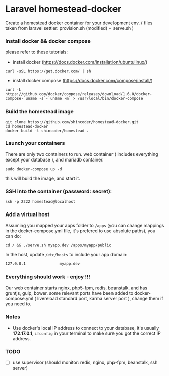 # Laravel homestead-docker
Create a homestead docker container for your development env. ( files taken from laravel settler: provision.sh (modified) + serve.sh )

### Install docker && docker compose
please refer to these tutorials:
* install docker (https://docs.docker.com/installation/ubuntulinux/)
```shell 
curl -sSL https://get.docker.com/ | sh
```
* install docker compose (https://docs.docker.com/compose/install/)
```shell
curl -L https://github.com/docker/compose/releases/download/1.6.0/docker-compose-`uname -s`-`uname -m` > /usr/local/bin/docker-compose
```

### Build the homestead image
```shell
git clone https://github.com/shincoder/homestead-docker.git
cd homestead-docker
docker build -t shincoder/homestead .
```

### Launch your containers
There are only two containers to run. web container ( includes everything except your database ), and mariadb container.
```shell
sudo docker-compose up -d
```
this will build the image, and start it.

### SSH into the container (password: secret):
```shell
ssh -p 2222 homestead@localhost
```

### Add a virtual host
Assuming you mapped your apps folder to ```/apps``` (you can change mappings in the docker-compose.yml file, it's prefered to use absolute paths), you can do:
```shell
cd / && ./serve.sh myapp.dev /apps/myapp/public
```
In the host, update ``` /etc/hosts ``` to include your app domain:
```shell
127.0.0.1               myapp.dev
```

### Everything should work - enjoy !!!
Our web container starts nginx, php5-fpm, redis, beanstalk. and has gruntjs, gulp, bower.
some relevant ports have been added to docker-compose.yml ( livereload standard port, karma server port ), change them if you need to.

### Notes
- Use docker's local IP address to connect to your database, it's usually **172.17.0.1**, ``ifconfig`` in your terminal to make sure you got the correct IP address.


### TODO
- [ ] use supervisor (should monitor: redis, nginx, php-fpm, beanstalk, ssh server)
